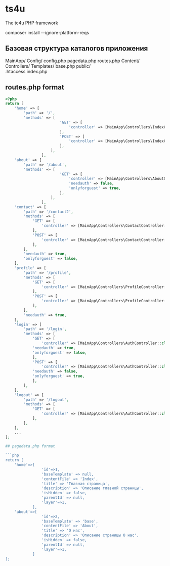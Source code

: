 # ts4u
The tc4u PHP framework

composer install --ignore-platform-reqs

## Базовая структура каталогов приложения
MainApp/
    Config/
        config.php
        pagedata.php
        routes.php
    Content/
    Controllers/
    Templates/
        base.php
    public/        
        .htaccess
        index.php
        

## routes.php format

```php
<?php 
return [
    'home' => [        
        'path' => '/',
        'methods' => [
                        'GET' => [
                            'controller' => [MainApp\Controllers\IndexController::class, 'index'],
                        ],
                        'POST' => [
                            'controller' => [MainApp\Controllers\IndexController::class, 'postData'],
                        ],
                    ],
                ],
    'about' => [
        'path' => '/about',
        'methods' => [
                        'GET' => [
                            'controller' => [MainApp\Controllers\AboutController::class, 'show'],
                            'needauth' => false,
                            'onlyforguest' => true,
                        ],
                    ],
                ],
    'contact' => [
        'path' => '/contact2',
        'methods' => [
            'GET' => [
                'controller' => [MainApp\Controllers\ContactController::class, 'show'],
            ],
            'POST' => [
                'controller' => [MainApp\Controllers\ContactController::class, 'send'],
            ],
        ],
        'needauth' => true,
        'onlyforguest' => false,
    ],
    'profile' => [
        'path' => '/profile',
        'methods' => [
            'GET' => [
                'controller' => [MainApp\Controllers\ProfileController::class, 'view'],
            ],
            'POST' => [
                'controller' => [MainApp\Controllers\ProfileController::class, 'update'],
            ],
        ],
        'needauth' => true,
    ],
    'login' => [
        'path' => '/login',
        'methods' => [
            'GET' => [
                'controller' => [MainApp\Controllers\AuthController::class, 'showLoginForm'],
            'needauth' => true,
            'onlyforguest' => false,
            ],
            'POST' => [
                'controller' => [MainApp\Controllers\AuthController::class, 'login'],
            'needauth' => false,
            'onlyforguest' => true,
            ],
        ],
    ],
    'logout' => [
        'path' => '/logout',
        'methods' => [
            'GET' => [
                'controller' => [MainApp\Controllers\AuthController::class, 'logout'],
            ],
        ],
    ],
    ...
];

## pagedata.php format

```php
return [
    'home'=>[
                'id'=>1,
                'baseTemplate' => null,
                'contentFile' => 'Index',        
                'title' => 'Главная страница',
                'description' => 'Описание главной страницы',
                'isHidden' => false,
                'parentId' => null,
                'layer'=>1,
            ],
    'about'=>[
                'id'=>2,
                'baseTemplate' => 'base',
                'contentFile' => 'About',       
                'title' => 'О нас',
                'description' => 'Описание страницы О нас',
                'isHidden' => false,
                'parentId' => null,
                'layer'=>1,
            ]
];
